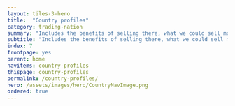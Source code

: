 ```yaml
---
layout: tiles-3-hero
title:  "Country profiles"
category: trading-nation
summary: "Includes the benefits of selling there, what we could sell more of there and help in that country."
subtitle: "Includes the benefits of selling there, what we could sell more of there and help in that country."
index: 7
frontpage: yes
parent: home
navitems: country-profiles
thispage: country-profiles
permalink: /country-profiles/
hero: /assets/images/hero/CountryNavImage.png
ordered: true
---
```

